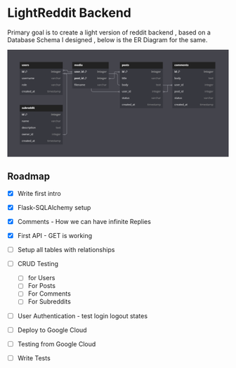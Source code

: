 # LightReddit Backend

Primary goal is to create a light version of reddit backend , based on a Database Schema I designed , below is the ER Diagram for the same.


![Database Schema](https://github.com/invader43/LightReddit/blob/main/image.png)


## Roadmap 
- [x] Write first intro
- [x] Flask-SQLAlchemy setup
- [x] Comments - How we can have infinite Replies
- [x] First API - GET is working
- [ ] Setup all tables with relationships
- [ ] CRUD Testing
    - [ ] for Users
    - [ ] For Posts
    - [ ] For Comments
    - [ ] For Subreddits
- [ ] User Authentication - test login logout states 
- [ ] Deploy to Google Cloud
- [ ] Testing from Google Cloud
- [ ] Write Tests



